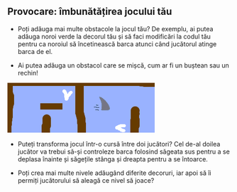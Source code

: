 ## Provocare: îmbunătățirea jocului tău

- Poți adăuga mai multe obstacole la jocul tău? De exemplu, ai putea adăuga noroi verde la decorul tău și să faci modificări la codul tău pentru ca noroiul să încetinească barca atunci când jucătorul atinge barca de el.

- Ai putea adăuga un obstacol care se mișcă, cum ar fi un buștean sau un rechin!

![captură de ecran](images/boat-obstacles.png)

- Puteți transforma jocul într-o cursă între doi jucători? Cel de-al doilea jucător va trebui să-și controleze barca folosind săgeata sus pentru a se deplasa înainte și săgețile stânga și dreapta pentru a se întoarce.

- Poți crea mai multe nivele adăugând diferite decoruri, iar apoi să îi permiți jucătorului să aleagă ce nivel să joace?